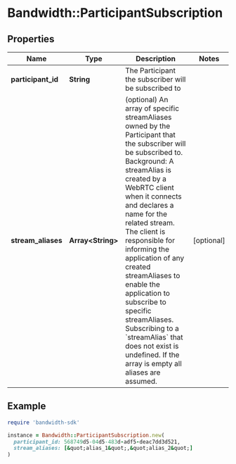 # Bandwidth::ParticipantSubscription

## Properties

| Name | Type | Description | Notes |
| ---- | ---- | ----------- | ----- |
| **participant_id** | **String** | The Participant the subscriber will be subscribed to |  |
| **stream_aliases** | **Array&lt;String&gt;** | (optional) An array of specific streamAliases owned by the Participant that the subscriber will be subscribed to. Background: A streamAlias is created by a WebRTC client when it connects and declares a name for the related stream. The client is responsible for informing the application of any created streamAliases to enable the application to subscribe to specific streamAliases. Subscribing to a &#x60;streamAlias&#x60; that does not exist is undefined. If the array is empty all aliases are assumed. | [optional] |

## Example

```ruby
require 'bandwidth-sdk'

instance = Bandwidth::ParticipantSubscription.new(
  participant_id: 568749d5-04d5-483d-adf5-deac7dd3d521,
  stream_aliases: [&quot;alias_1&quot;,&quot;alias_2&quot;]
)
```

